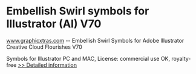 # Embellish Swirl symbols for Illustrator (AI) V70
www.graphicxtras.com -- Embellish Swirl Symbols for Adobe Illustrator Creative Cloud Flourishes V70

Symbols for Illustrator PC and MAC, License: commercial use OK, royalty-free
[>> Detailed information](https://secure.shareit.com/shareit/product.html?productid=300469187&affiliateid=200057808)